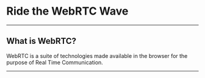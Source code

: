 # Ride the WebRTC Wave

---

## What is WebRTC?

WebRTC is a suite of technologies made available in the browser for the purpose of Real Time Communication.

---

